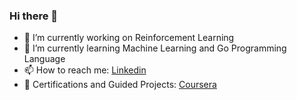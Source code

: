 ### Hi there 👋

- 🔭 I’m currently working on Reinforcement Learning
- 🌱 I’m currently learning Machine Learning and Go Programming Language
- 📫 How to reach me: [Linkedin](https://www.linkedin.com/in/rxhulshxrmx/)
- 🔭 Certifications and Guided Projects: [Coursera](https://www.coursera.org/learner/rxhulshxrmx)
